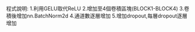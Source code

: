 
程式說明:
1.利用GELU取代ReLU
2.增加至4個卷積區塊(BLOCK1-BLOCK4)
3.卷積後增加nn.BatchNorm2d
4.通道數逐層增加
5.增加dropout,每層dropout逐層增加
